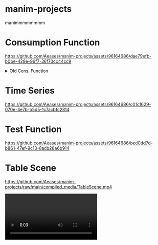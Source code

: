 # manim-projects

manimmmmmmmm

# Consumption Function

https://github.com/Aeases/manim-projects/assets/96164686/dae79efb-b0be-428e-96f7-36f70cc44cc9

<details>
  <summary>Old Cons. Function</summary>
https://github.com/Aeases/manim-projects/assets/96164686/6dae5e3e-336c-4c83-b95c-1f97bc3de5f3
</details>

# Time Series

https://github.com/Aeases/manim-projects/assets/96164686/c01c1629-070e-4e7b-b5d5-1c7acbfc2814

# Test Function

https://github.com/Aeases/manim-projects/assets/96164686/bed0dd7d-b861-47ef-9c13-8adb28a6b914

# Table Scene

https://github.com/Aeases/manim-projects/raw/main/compiled_media/TableScene.mp4

![](https://github.com/Aeases/manim-projects/raw/main/compiled_media/TableScene.mp4)
